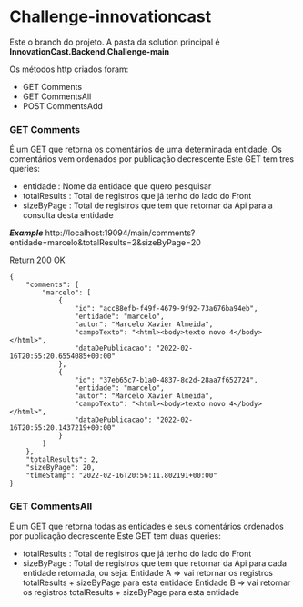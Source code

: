 # Challenge-innovationcast

Este o branch do projeto. A pasta da solution principal é **InnovationCast.Backend.Challenge-main** <br>

Os métodos http criados foram:
- GET Comments
- GET CommentsAll
- POST CommentsAdd

### GET Comments ###
É um GET que retorna os comentários de uma determinada entidade. 
Os comentários vem ordenados por publicação decrescente
Este GET tem tres queries:
  - entidade      : Nome da entidade que quero pesquisar
  - totalResults  : Total de registros que já tenho do lado do Front
  - sizeByPage    : Total de registros que tem que retornar da Api para a consulta desta entidade

***Example***
http://localhost:19094/main/comments?entidade=marcelo&totalResults=2&sizeByPage=20

Return 200 OK 

```
{
	"comments": {
		"marcelo": [
			{
				"id": "acc88efb-f49f-4679-9f92-73a676ba94eb",
				"entidade": "marcelo",
				"autor": "Marcelo Xavier Almeida",
				"campoTexto": "<html><body>texto novo 4</body></html>",
				"dataDePublicacao": "2022-02-16T20:55:20.6554085+00:00"
			},
			{
				"id": "37eb65c7-b1a0-4837-8c2d-28aa7f652724",
				"entidade": "marcelo",
				"autor": "Marcelo Xavier Almeida",
				"campoTexto": "<html><body>texto novo 4</body></html>",
				"dataDePublicacao": "2022-02-16T20:55:20.1437219+00:00"
			}
		]
	},
	"totalResults": 2,
	"sizeByPage": 20,
	"timeStamp": "2022-02-16T20:56:11.802191+00:00"
}
```

### GET CommentsAll ###
É um GET que retorna todas as entidades e seus comentários ordenados por publicação decrescente
Este GET tem duas queries:
  - totalResults  : Total de registros que já tenho do lado do Front
  - sizeByPage    : Total de registros que tem que retornar da Api para cada entidade retornada, ou seja:
                    Entidade A => vai retornar os registros totalResults + sizeByPage para esta entidade
                    Entidade B => vai retornar os registros totalResults + sizeByPage para esta entidade

